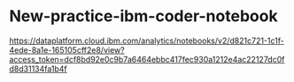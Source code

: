 # New-practice-ibm-coder-notebook
https://dataplatform.cloud.ibm.com/analytics/notebooks/v2/d821c721-1c1f-4ede-8a1e-165105cff2e8/view?access_token=dcf8bd92e0c9b7a6464ebbc417fec930a1212e4ac22127dc0fd8d31134fa1b4f
